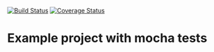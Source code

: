 [![Build Status](https://travis-ci.org/stopsopa/mocha-template.svg?branch=master)](https://travis-ci.org/stopsopa/mocha-template)
[![Coverage Status](https://coveralls.io/repos/github/stopsopa/mocha-template/badge.svg?branch=master)](https://coveralls.io/github/stopsopa/mocha-template?branch=master)

# Example project with mocha tests